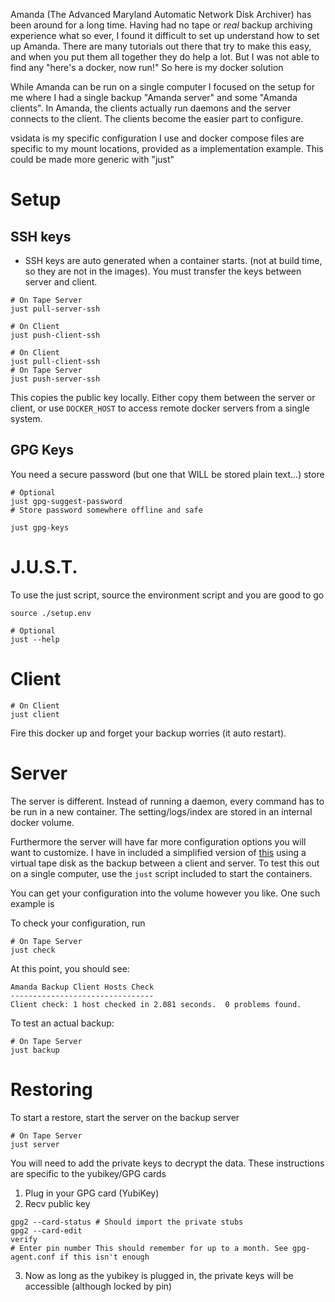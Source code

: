 Amanda (The Advanced Maryland Automatic Network Disk Archiver) has been around
for a long time. Having had no tape or *real* backup archiving experience what
so ever, I found it difficult to set up understand how to set up Amanda.
There are many tutorials out there that try to make this easy, and when you put
them all together they do help a lot. But I was not able to find any "here's a
docker, now run!" So here is my docker solution

While Amanda can be run on a single computer I focused on the setup for me where
I had a single backup "Amanda server" and some "Amanda clients". In Amanda, the
clients actually run daemons and the server connects to the client. The clients
become the easier part to configure.

vsidata is my specific configuration I use and docker compose files are specific
to my mount locations, provided as a implementation example. This could be made
more generic with "just"

# Setup

## SSH keys

- SSH keys are auto generated when a container starts. (not at build time, so they
are not in the images). You must transfer the keys between server and client.

```
# On Tape Server
just pull-server-ssh

# On Client
just push-client-ssh

# On Client
just pull-client-ssh
# On Tape Server
just push-server-ssh
```

This copies the public key locally. Either copy them between the server or client,
or use `DOCKER_HOST` to access remote docker servers from a single system.

## GPG Keys

You need a secure password (but one that WILL be stored plain text...) store

```
# Optional
just gpg-suggest-password
# Store password somewhere offline and safe

just gpg-keys
```

# J.U.S.T.

To use the just script, source the environment script and you are good to go

```
source ./setup.env

# Optional
just --help
```

# Client

```
# On Client
just client
```

Fire this docker up and forget your backup worries (it auto restart).

# Server

The server is different. Instead of running a daemon, every command has to be
run in a new container. The setting/logs/index are stored in an internal docker
volume.

Furthermore the server will have far more configuration options you will want to
customize. I have in included a simplified version of [this](http://www.zmanda.com/quick-backup-setup.html)
using a virtual tape disk as the backup between a client and server. To test
this out on a single computer, use the `just` script included to start the
containers.

You can get your configuration into the volume however you like. One such
example is

To check your configuration, run

```
# On Tape Server
just check
```

At this point, you should see:

```
Amanda Backup Client Hosts Check
--------------------------------
Client check: 1 host checked in 2.081 seconds.  0 problems found.
```

To test an actual backup:

```
# On Tape Server
just backup
```

# Restoring

To start a restore, start the server on the backup server

```
# On Tape Server
just server
```

You will need to add the private keys to decrypt the data. These instructions
are specific to the yubikey/GPG cards

1. Plug in your GPG card (YubiKey)
2. Recv public key

```
gpg2 --card-status # Should import the private stubs
gpg2 --card-edit
verify
# Enter pin number This should remember for up to a month. See gpg-agent.conf if this isn't enough
```

3. Now as long as the yubikey is plugged in, the private keys will be accessible
(although locked by pin)
